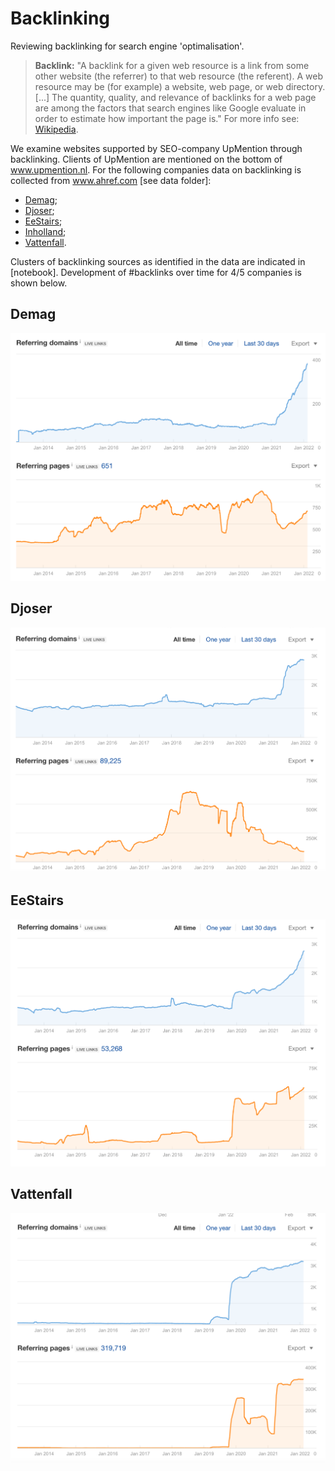 # Backlinking
Reviewing backlinking for search engine 'optimalisation'.

> **Backlink:** "A backlink for a given web resource is a link from some other website (the referrer) to that web resource (the referent). A web resource may be (for example) a website, web page, or web directory. [...] The quantity, quality, and relevance of backlinks for a web page are among the factors that search engines like Google evaluate in order to estimate how important the page is." For more info see: <a href="https://en.wikipedia.org/wiki/Backlink" target="_blank">Wikipedia</a>.

We examine websites supported by SEO-company UpMention through backlinking. Clients of UpMention are mentioned on the bottom of <a href="www.upmention.nl/" target="_blank">www.upmention.nl</a>. For the following companies data on backlinking is collected from <a href="www.ahref.com" target="_blank">www.ahref.com</a> [see data folder]: 
- <a href="www.demag.nl" target="_blank">Demag</a>;
- <a href="www.djoser.nl" target="_blank">Djoser</a>;
- <a href="www.eestairs.com" target="_blank">EeStairs</a>;
- <a href="www.inholland.nl" target="_blank">Inholland</a>;
- <a href="www.vattenfall.nl" target="_blank">Vattenfall</a>.

Clusters of backlinking sources as identified in the data are indicated in [notebook]. Development of #backlinks over time for 4/5 companies is shown below.

## Demag
![image](/images/demag_timeline.png)

## Djoser
![image](/images/Djoser_timeline.png)

## EeStairs
![image](/images/eestairs_timeline.png)

## Vattenfall
![image](/images/Vattenfall_timeline.png)


